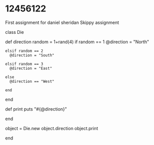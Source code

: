 12456122
========

First assignment for daniel sheridan
Skippy assignment


class Die

  def direction
    random = 1+rand(4)
    if random == 1
      @direction = "North"

    elsif random == 2
      @direction = "South"

    elsif random == 3
      @direction = "East"

    else
      @direction == "West"

    end
  end

def print
    puts "#{@direction}"

  end
  
  object = Die.new
  object.direction
  object.print

end
